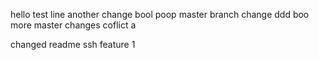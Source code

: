 hello
test line
another change
bool
poop
master branch change
ddd
boo
more master changes
coflict
a

changed readme
ssh
feature 1
